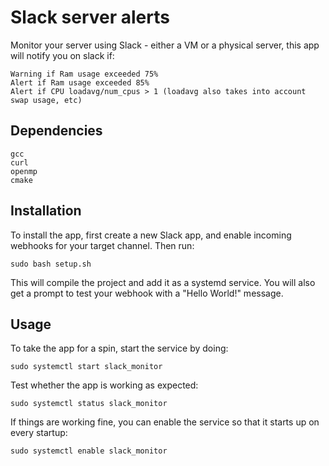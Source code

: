 # Slack server alerts
Monitor your server using Slack - either a VM or a physical server, this app will notify you on slack if:

```
Warning if Ram usage exceeded 75%
Alert if Ram usage exceeded 85%
Alert if CPU loadavg/num_cpus > 1 (loadavg also takes into account swap usage, etc)
```

## Dependencies
```
gcc
curl
openmp
cmake
```

## Installation
To install the app, first create a new Slack app, and enable incoming webhooks for your target channel.
Then run:
```
sudo bash setup.sh
```

This will compile the project and add it as a systemd service. You will also get a prompt to test
your webhook with a "Hello World!" message.

## Usage
To take the app for a spin, start the service by doing:
```
sudo systemctl start slack_monitor

```

Test whether the app is working as expected:
```
sudo systemctl status slack_monitor
```

If things are working fine, you can enable the service so that it starts up on every startup:
```
sudo systemctl enable slack_monitor

```

